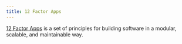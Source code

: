 ```yaml
---
title: 12 Factor Apps
---
```


[12 Factor Apps](https://12factor.net/) is a set of principles for building software in a modular, scalable, and maintainable way.
